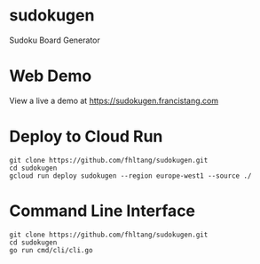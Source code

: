 # sudokugen
Sudoku Board Generator

# Web Demo

View a live a demo at https://sudokugen.francistang.com

# Deploy to Cloud Run

```
git clone https://github.com/fhltang/sudokugen.git
cd sudokugen
gcloud run deploy sudokugen --region europe-west1 --source ./
```

# Command Line Interface

```
git clone https://github.com/fhltang/sudokugen.git
cd sudokugen
go run cmd/cli/cli.go
```
